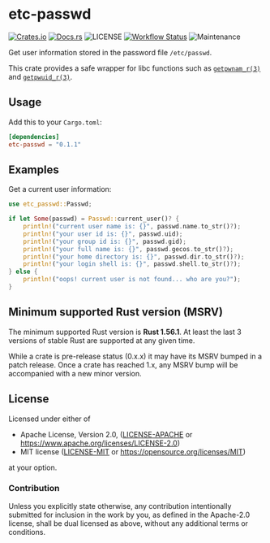 # etc-passwd

[![Crates.io](https://img.shields.io/crates/v/etc-passwd.svg)](https://crates.io/crates/etc-passwd)
[![Docs.rs](https://docs.rs/etc-passwd/badge.svg)](https://docs.rs/etc-passwd)
![LICENSE](https://img.shields.io/crates/l/etc-passwd.svg)
[![Workflow Status](https://github.com/gifnksm/etc-passwd/workflows/CI/badge.svg)](https://github.com/gifnksm/etc-passwd/actions?query=workflow%3A%22CI%22)
![Maintenance](https://img.shields.io/badge/maintenance-passively--maintained-yellowgreen.svg)

Get user information stored in the password file `/etc/passwd`.

This crate provides a safe wrapper for libc functions such as [`getpwnam_r(3)`] and [`getpwuid_r(3)`].

## Usage

Add this to your `Cargo.toml`:

```toml
[dependencies]
etc-passwd = "0.1.1"
```

## Examples

Get a current user information:

```rust
use etc_passwd::Passwd;

if let Some(passwd) = Passwd::current_user()? {
    println!("current user name is: {}", passwd.name.to_str()?);
    println!("your user id is: {}", passwd.uid);
    println!("your group id is: {}", passwd.gid);
    println!("your full name is: {}", passwd.gecos.to_str()?);
    println!("your home directory is: {}", passwd.dir.to_str()?);
    println!("your login shell is: {}", passwd.shell.to_str()?);
} else {
    println!("oops! current user is not found... who are you?");
}
```

[`getpwnam_r(3)`]: https://man7.org/linux/man-pages/man3/getpwnam_r.3.html
[`getpwuid_r(3)`]: https://man7.org/linux/man-pages/man3/getpwuid_r.3.html

## Minimum supported Rust version (MSRV)

The minimum supported Rust version is **Rust 1.56.1**.
At least the last 3 versions of stable Rust are supported at any given time.

While a crate is pre-release status (0.x.x) it may have its MSRV bumped in a patch release.
Once a crate has reached 1.x, any MSRV bump will be accompanied with a new minor version.

## License

Licensed under either of

* Apache License, Version 2.0, ([LICENSE-APACHE](LICENSE-APACHE) or <https://www.apache.org/licenses/LICENSE-2.0>)
* MIT license ([LICENSE-MIT](LICENSE-MIT) or <https://opensource.org/licenses/MIT>)

at your option.

### Contribution

Unless you explicitly state otherwise, any contribution intentionally
submitted for inclusion in the work by you, as defined in the Apache-2.0
license, shall be dual licensed as above, without any additional terms or
conditions.
